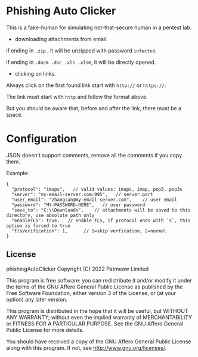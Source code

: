 # Phishing Auto Clicker

This is a fake-human for simulating not-that-secure human in a pentest lab.

- downloading attachments from email.

if ending in `.zip` , it will be unzipped with password `infected`.

if ending in `.docm .doc .xls .xlsm`, it will be directly opened.

- clicking on links.

Always click on the first found link start with `http://` or `https://`.

The link must start with `http` and follow the format above.

But you should be aware that, before and after the link, there must be a space.

# Configuration

JSON doesn't support comments, remove all the comments if you copy them.

Example:

```jsonc
{
  "protocol": "imaps",   // valid values: imaps, imap, pop3, pop3s
  "server": "my-email-server.com:995",   // server:port
  "user_email": "zhangsan@my-email-server.com",    // user email
  "password": "MY-PASSWORD-HERE",   // user password
  "save_to": "C:\\Downloads",    // attachments will be saved to this directory, use absolute path only
  "enableTLS": true,   // enable TLS, if protocol ends with `s`, this option is forced to true
  "tlsVerification": 1,      // 1=skip verfication, 2=normal
}
```

## License

 phishingAutoClicker
 Copyright (C) 2022  Patmeow Limited
 
 This program is free software: you can redistribute it and/or modify
 it under the terms of the GNU Affero General Public License as published by
 the Free Software Foundation, either version 3 of the License, or
 (at your option) any later version.
 
 This program is distributed in the hope that it will be useful,
 but WITHOUT ANY WARRANTY; without even the implied warranty of
 MERCHANTABILITY or FITNESS FOR A PARTICULAR PURPOSE.  See the
 GNU Affero General Public License for more details.
 
 You should have received a copy of the GNU Affero General Public License
 along with this program.  If not, see <http://www.gnu.org/licenses/>.

